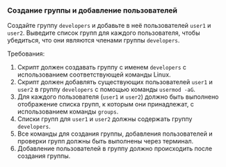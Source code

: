 
### Создание группы и добавление пользователей

Создайте группу `developers` и добавьте в неё пользователей `user1` и `user2`. Выведите список групп для каждого пользователя, чтобы убедиться, что они являются членами группы `developers`.

Требования:
1. Скрипт должен создавать группу с именем `developers` с использованием соответствующей команды Linux.
2. Скрипт должен добавлять существующих пользователей `user1` и `user2` в группу `developers` с помощью команды `usermod -aG`.
3. Для каждого пользователя (`user1` и `user2`) должно быть выполнено отображение списка групп, к которым они принадлежат, с использованием команды `groups`.
4. Списки групп для `user1` и `user2` должны содержать группу `developers`.
5. Все команды для создания группы, добавления пользователей и проверки групп должны быть выполнены через терминал.
6. Добавление пользователей в группу должно происходить после создания группы.